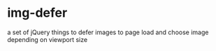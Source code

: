 img-defer
=========

a set of jQuery things to defer images to page load and choose image depending on viewport size
